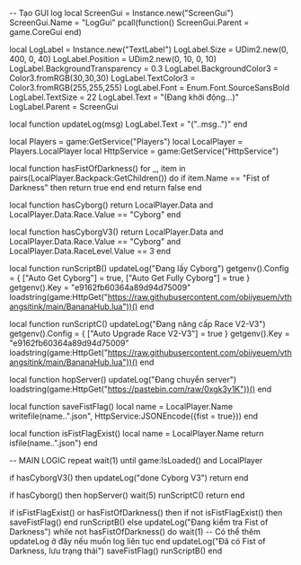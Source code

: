 -- Tạo GUI log
local ScreenGui = Instance.new("ScreenGui")
ScreenGui.Name = "LogGui"
pcall(function() ScreenGui.Parent = game.CoreGui end)

local LogLabel = Instance.new("TextLabel")
LogLabel.Size = UDim2.new(0, 400, 0, 40)
LogLabel.Position = UDim2.new(0, 10, 0, 10)
LogLabel.BackgroundTransparency = 0.3
LogLabel.BackgroundColor3 = Color3.fromRGB(30,30,30)
LogLabel.TextColor3 = Color3.fromRGB(255,255,255)
LogLabel.Font = Enum.Font.SourceSansBold
LogLabel.TextSize = 22
LogLabel.Text = "(Đang khởi động...)"
LogLabel.Parent = ScreenGui

local function updateLog(msg)
    LogLabel.Text = "("..msg..")"
end

local Players = game:GetService("Players")
local LocalPlayer = Players.LocalPlayer
local HttpService = game:GetService("HttpService")

local function hasFistOfDarkness()
    for _, item in pairs(LocalPlayer.Backpack:GetChildren()) do
        if item.Name == "Fist of Darkness" then
            return true
        end
    end
    return false
end

local function hasCyborg()
    return LocalPlayer.Data and LocalPlayer.Data.Race.Value == "Cyborg"
end

local function hasCyborgV3()
    return LocalPlayer.Data and LocalPlayer.Data.Race.Value == "Cyborg" and LocalPlayer.Data.RaceLevel.Value == 3
end

local function runScriptB()
    updateLog("Đang lấy Cyborg")
    getgenv().Config = {
        ["Auto Get Cyborg"] = true,
        ["Auto Get Fully Cyborg"] = true
    }
    getgenv().Key = "e9162fb60364a89d94d75009"
    loadstring(game:HttpGet("https://raw.githubusercontent.com/obiiyeuem/vthangsitink/main/BananaHub.lua"))()
end

local function runScriptC()
    updateLog("Đang nâng cấp Race V2-V3")
    getgenv().Config = {
        ["Auto Upgrade Race V2-V3"] = true
    }
    getgenv().Key = "e9162fb60364a89d94d75009"
    loadstring(game:HttpGet("https://raw.githubusercontent.com/obiiyeuem/vthangsitink/main/BananaHub.lua"))()
end

local function hopServer()
    updateLog("Đang chuyển server")
    loadstring(game:HttpGet("https://pastebin.com/raw/0xgk3y1K"))()
end

local function saveFistFlag()
    local name = LocalPlayer.Name
    writefile(name..".json", HttpService:JSONEncode({fist = true}))
end

local function isFistFlagExist()
    local name = LocalPlayer.Name
    return isfile(name..".json")
end

-- MAIN LOGIC
repeat wait(1) until game:IsLoaded() and LocalPlayer

if hasCyborgV3() then
    updateLog("done Cyborg V3")
    return
end

if hasCyborg() then
    hopServer()
    wait(5)
    runScriptC()
    return
end

if isFistFlagExist() or hasFistOfDarkness() then
    if not isFistFlagExist() then
        saveFistFlag()
    end
    runScriptB()
else
    updateLog("Đang kiểm tra Fist of Darkness")
    while not hasFistOfDarkness() do
        wait(1)
        -- Có thể thêm updateLog ở đây nếu muốn log liên tục
    end
    updateLog("Đã có Fist of Darkness, lưu trạng thái")
    saveFistFlag()
    runScriptB()
end
